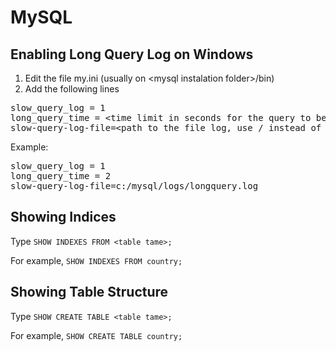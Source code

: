 # MySQL

## Enabling Long Query Log on Windows
1. Edit the file my.ini (usually on &lt;mysql instalation folder&gt;/bin)
2. Add the following lines  

<pre>
slow_query_log = 1
long_query_time = &lt;time limit in seconds for the query to be logged\&gt;
slow-query-log-file=&lt;path to the file log, use / instead of \&gt;
</pre>

Example:

<pre>
slow_query_log = 1
long_query_time = 2
slow-query-log-file=c:/mysql/logs/longquery.log
</pre>

## Showing Indices
Type `SHOW INDEXES FROM <table tame>;`

For example, `SHOW INDEXES FROM country;`

## Showing Table Structure
Type `SHOW CREATE TABLE <table tame>;`

For example, `SHOW CREATE TABLE country;`

